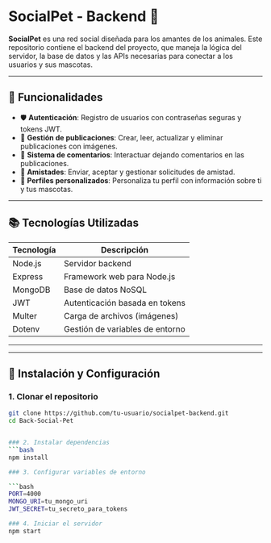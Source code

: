 # SocialPet - Backend 🐾

**SocialPet** es una red social diseñada para los amantes de los animales. Este repositorio contiene el backend del proyecto, que maneja la lógica del servidor, la base de datos y las APIs necesarias para conectar a los usuarios y sus mascotas.

---

## 🚀 Funcionalidades

- 🛡️ **Autenticación**: Registro de usuarios con contraseñas seguras y tokens JWT.  
- 📄 **Gestión de publicaciones**: Crear, leer, actualizar y eliminar publicaciones con imágenes.  
- 💬 **Sistema de comentarios**: Interactuar dejando comentarios en las publicaciones.  
- 🤝 **Amistades**: Enviar, aceptar y gestionar solicitudes de amistad.  
- 🐾 **Perfiles personalizados**: Personaliza tu perfil con información sobre ti y tus mascotas.  

---

## 📚 Tecnologías Utilizadas

| Tecnología | Descripción                  |
|------------|------------------------------|
| Node.js    | Servidor backend             |
| Express    | Framework web para Node.js   |
| MongoDB    | Base de datos NoSQL          |
| JWT        | Autenticación basada en tokens |
| Multer     | Carga de archivos (imágenes) |
| Dotenv     | Gestión de variables de entorno |

---


---

## 🌟 Instalación y Configuración

### 1. Clonar el repositorio

```bash
git clone https://github.com/tu-usuario/socialpet-backend.git
cd Back-Social-Pet


### 2. Instalar dependencias
```bash
npm install

### 3. Configurar variables de entorno

```bash
PORT=4000
MONGO_URI=tu_mongo_uri
JWT_SECRET=tu_secreto_para_tokens

### 4. Iniciar el servidor
npm start
